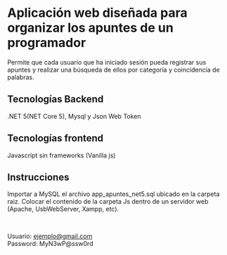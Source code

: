 
# Aplicación web diseñada para organizar los apuntes de un programador

Permite que cada usuario que ha iniciado sesión pueda registrar sus apuntes y realizar una búsqueda de ellos por categoría y coincidencia de palabras.

## Tecnologías Backend

.NET 5(NET Core 5), Mysql y Json Web Token

## Tecnologías frontend

Javascript sin frameworks (Vanilla js)

## Instrucciones
Importar a MySQL el archivo app_apuntes_net5.sql ubicado en la carpeta raiz. Colocar el contenido de la carpeta Js dentro de un servidor web (Apache, UsbWebServer, Xampp, etc).

<br />

Usuario: ejemplo@gmail.com <br />
Password: MyN3wP@ssw0rd <br />  

   


